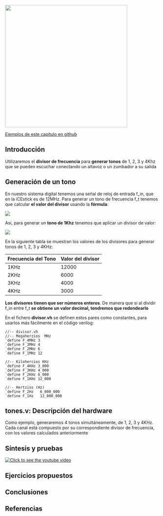 <img src="https://github.com/Obijuan/open-fpga-verilog-tutorial/raw/master/tutorial/T17-tones/images/T17-tones-icestick-1.png" width="400" align="center">

[Ejemplos de este capítulo en github](https://github.com/Obijuan/open-fpga-verilog-tutorial/tree/master/tutorial/T17-tones)

## Introducción

Utilizaremos el **divisor de frecuencia** para **generar tonos** de 1, 2, 3 y 4Khz que se pueden escuchar conectando un altavoz o un zumbador a su salida

## Generación de un tono
En nuestro sistema digital tenemos una señal de reloj de entrada f_in, que en la iCEstick es de 12MHz. Para generar un tono de frecuencia f_t tenemos que calcular **el valor del divisor** usando la **fórmula**:

![](https://github.com/Obijuan/open-fpga-verilog-tutorial/raw/master/tutorial/T17-tones/images/T17-formula-divisor.png)

Así, para generar un **tono de 1Khz** tenemos que aplicar un divisor de valor:

![](https://github.com/Obijuan/open-fpga-verilog-tutorial/raw/master/tutorial/T17-tones/images/T17-calculo-divisor-1Khz.png)

En la siguiente tabla se muestran los valores de los divisores para generar tonos de 1, 2, 3 y 4KHz:

| Frecuencia del Tono   |  Valor del divisor
|-----------------------|---------------------
|  1KHz                 |  12000
|  2KHz                 |  6000
|  3KHz                 |  4000
|  4KHz                 |  3000

**Los divisores tienen que ser números enteros**. De manera que si al dividir f_in entre f_t **se obtiene un valor decimal, tendremos que redondearlo**

En el fichero **divisor.vh** se definen estos pares como constantes, para usarlos más fácilmente en el código verilog:

    //-- divisor.vh
    //-- Megaherzios  MHz
    `define F_4MHz 3
    `define F_3MHz 4
    `define F_2MHz 6
    `define F_1MHz 12
    
    //-- Kilohercios KHz
    `define F_4KHz 3_000
    `define F_3KHz 4_000
    `define F_2KHz 6_000
    `define F_1KHz 12_000
    
    //-- Hertzios (Hz)
    `define F_2Hz   6_000_000
    `define F_1Hz   12_000_000

## tones.v: Descripción del hardware
Como ejemplo, generaremos 4 tonos simultáneamente, de 1, 2, 3 y 4KHz. Cada canal está compuesto por su correspondiente divisor de frecuencia, con los valores calculados anteriormente


## Síntesis y pruebas

[![Click to see the youtube video](http://img.youtube.com/vi/uMFJ4ET1wcg/0.jpg)](https://www.youtube.com/watch?v=uMFJ4ET1wcg)

## Ejercicios propuestos

## Conclusiones

## Referencias


